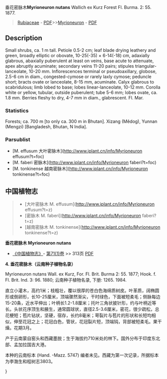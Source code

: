 垂花密脉木**Myrioneuron nutans** Wallich ex Kurz Forest Fl. Burma. 2: 55. 1877.

> [Rubiaceae](http://www.iplant.cn/info/Rubiaceae?t=foc) - [PDF](http://www.iplant.cn/foc/pdf/Rubiaceae.pdf)>>[Myrioneuron](http://www.iplant.cn/info/Myrioneuron?t=foc) - [PDF](http://www.iplant.cn/foc/pdf/Myrioneuron.pdf)

## Description

Small shrubs, ca. 1 m tall. Petiole 0.5-2 cm; leaf blade drying leathery and green, broadly elliptic or obovate, 10-25(-35) × 6-14(-18) cm, adaxially glabrous, abaxially puberulent at least on veins, base acute to attenuate, apex abruptly acuminate; secondary veins 11-20 pairs; stipules triangular-lanceolate, 10-20 mm. Inflorescences terminal or pseudoaxillary, globose, 2.5-6 cm in diam., congested-cymose or rarely laxly cymose; peduncle short; bracts ovate or lanceolate, 8-15 mm, acuminate. Calyx glabrous to scabridulous; limb lobed to base; lobes linear-lanceolate, 10-12 mm. Corolla white or yellow, tubular, outside puberulent; tube 5-6 mm; lobes ovate, ca. 1.8 mm. Berries fleshy to dry, 4-7 mm in diam., glabrescent. Fl. Mar.

### Statistics
Forests; ca. 700 m [to only ca. 300 m in Bhutan]. Xizang (Mêdog), Yunnan (Mengzi) [Bangladesh, Bhutan, N India].

### Parsublist

* [M.  effusum  大叶密脉木](http://www.iplant.cn/info/Myrioneuron effusum?t=foc)
* [M.  faberi  密脉木](http://www.iplant.cn/info/Myrioneuron faberi?t=foc)
* [M.  tonkinense  越南密脉木](http://www.iplant.cn/info/Myrioneuron tonkinense?t=foc)

## 中国植物志

> * [大叶密脉木  M.  effusum](http://www.iplant.cn/info/Myrioneuron effusum?t=z)
> * [密脉木  M.  faberi](http://www.iplant.cn/info/Myrioneuron faberi?t=z)
> * [越南密脉木  M.  tonkinense](http://www.iplant.cn/info/Myrioneuron tonkinense?t=z)

**垂花密脉木 Myrioneuron nutans**

* [《中国植物志》](http://www.iplant.cn/frps)- [第71(1)卷](http://www.iplant.cn/frps/vol/71(1)) >> 313页 [PDF](http://www.iplant.cn/frps/pdf/71(1)/313.PDF)

**4. 垂花密脉木（云南种子植物名录）**

Myrioneuron nutans Wall. ex Kurz, For. Fl. Brit. Burma 2: 55. 1877; Hook. f. Fl. Brit. Ind. 3: 96. 1880; 云南种子植物名录, 下册: 1265. 1984.

直立小灌木，高约1米；枝粗壮，覆以很厚的苍白色海绵质树皮。叶革质，阔椭圆形或倒卵形，长10-25厘米，顶端骤然渐尖，干时绿色，下面被短柔毛；侧脉每边15-20条，近水平伸出；叶柄长1.2-1.8厘米；托叶三角状披针形，约与叶柄近等长。头状花序顶生和腋生，通常圆球状，直径2.5-3.6厘米，密花，很少疏松，总花梗短；苞片钻状，坚硬，宿存，长约8毫米；萼裂片与苞片的形状和长短均相似，伸至花冠之上；花冠白色，管状，花冠裂片短，顶端钝，背部被短柔毛。果干燥。花期3月。

产于云南蒙自窑头和西藏墨脱；生于海拔约710米处的林下。国外分布于印度东北部、孟加拉国吉大港。

本种的云南标本 (Hand. -Mazz. 5747) 编者未见。西藏为第一次记录，所据标本为李渤生和程树志3803。

}